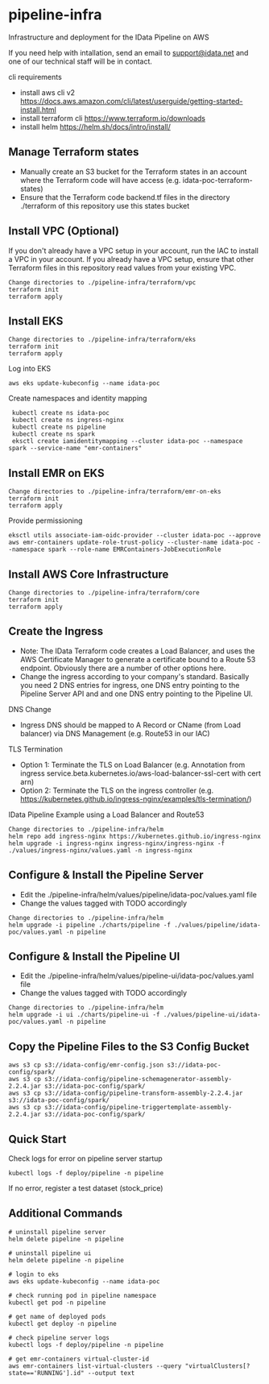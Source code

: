 # pipeline-infra
Infrastructure and deployment for the IData Pipeline on AWS

If you need help with intallation, send an email to support@idata.net and one of our technical staff will be in contact.

cli requirements
- install aws cli v2 https://docs.aws.amazon.com/cli/latest/userguide/getting-started-install.html
- install terraform cli https://www.terraform.io/downloads
- install helm https://helm.sh/docs/intro/install/ 

## Manage Terraform states
- Manually create an S3 bucket for the Terraform states in an account where the Terraform code will have access (e.g. idata-poc-terraform-states)
- Ensure that the Terraform code backend.tf files in the directory ./terraform of this repository use this states bucket

## Install VPC (Optional)
If you don't already have a VPC setup in your account, run the IAC to install a VPC in your account.  If you already have a VPC setup, ensure that
other Terraform files in this repository read values from your existing VPC.
```
Change directories to ./pipeline-infra/terraform/vpc
terraform init
terraform apply
```

## Install EKS
```
Change directories to ./pipeline-infra/terraform/eks
terraform init
terraform apply
```

Log into EKS
```
aws eks update-kubeconfig --name idata-poc
```

Create namespaces and identity mapping
```
 kubectl create ns idata-poc
 kubectl create ns ingress-nginx
 kubectl create ns pipeline
 kubectl create ns spark
 eksctl create iamidentitymapping --cluster idata-poc --namespace spark --service-name "emr-containers"
 ```

## Install EMR on EKS
```
Change directories to ./pipeline-infra/terraform/emr-on-eks
terraform init
terraform apply
```

Provide permissioning
```
eksctl utils associate-iam-oidc-provider --cluster idata-poc --approve
aws emr-containers update-role-trust-policy --cluster-name idata-poc --namespace spark --role-name EMRContainers-JobExecutionRole
```

## Install AWS Core Infrastructure
```
Change directories to ./pipeline-infra/terraform/core
terraform init
terraform apply
```

## Create the Ingress
- Note: The IData Terraform code creates a Load Balancer, and uses the AWS Certificate Manager to generate a certificate bound to a Route 53 endpoint. Obviously there are a number of other options here.
- Change the ingress according to your company's standard.  Basically you need 2 DNS entries for ingress, one DNS entry pointing to the Pipeline Server API and and one DNS entry pointing to the Pipeline UI.

DNS Change 
- Ingress DNS should be mapped to A Record or CName (from Load balancer) via DNS Management (e.g. Route53 in our IAC)

TLS Termination
- Option 1: Terminate the TLS on Load Balancer (e.g. Annotation from ingress service.beta.kubernetes.io/aws-load-balancer-ssl-cert with cert arn)
- Option 2: Terminate the TLS on the ingress controller (e.g. https://kubernetes.github.io/ingress-nginx/examples/tls-termination/)

IData Pipeline Example using a Load Balancer and Route53
```
Change directories to ./pipeline-infra/helm
helm repo add ingress-nginx https://kubernetes.github.io/ingress-nginx
helm upgrade -i ingress-nginx ingress-nginx/ingress-nginx -f ./values/ingress-nginx/values.yaml -n ingress-nginx
```

## Configure & Install the Pipeline Server
- Edit the ./pipeline-infra/helm/values/pipeline/idata-poc/values.yaml file
- Change the values tagged with TODO accordingly

```
Change directories to ./pipeline-infra/helm
helm upgrade -i pipeline ./charts/pipeline -f ./values/pipeline/idata-poc/values.yaml -n pipeline
```

## Configure & Install the Pipeline UI
- Edit the ./pipeline-infra/helm/values/pipeline-ui/idata-poc/values.yaml file
- Change the values tagged with TODO accordingly

```
Change directories to ./pipeline-infra/helm
helm upgrade -i ui ./charts/pipeline-ui -f ./values/pipeline-ui/idata-poc/values.yaml -n pipeline
```

## Copy the Pipeline Files to the S3 Config Bucket
```
aws s3 cp s3://idata-config/emr-config.json s3://idata-poc-config/spark/
aws s3 cp s3://idata-config/pipeline-schemagenerator-assembly-2.2.4.jar s3://idata-poc-config/spark/
aws s3 cp s3://idata-config/pipeline-transform-assembly-2.2.4.jar s3://idata-poc-config/spark/
aws s3 cp s3://idata-config/pipeline-triggertemplate-assembly-2.2.4.jar s3://idata-poc-config/spark/
```

## Quick Start
Check logs for error on pipeline server startup
```
kubectl logs -f deploy/pipeline -n pipeline
```

If no error, register a test dataset (stock_price)



## Additional Commands
```
# uninstall pipeline server
helm delete pipeline -n pipeline

# uninstall pipeline ui
helm delete pipeline -n pipeline

# login to eks
aws eks update-kubeconfig --name idata-poc

# check running pod in pipeline namespace
kubectl get pod -n pipeline

# get name of deployed pods
kubectl get deploy -n pipeline

# check pipeline server logs 
kubectl logs -f deploy/pipeline -n pipeline

# get emr-containers virtual-cluster-id
aws emr-containers list-virtual-clusters --query "virtualClusters[?state=='RUNNING'].id" --output text
```
